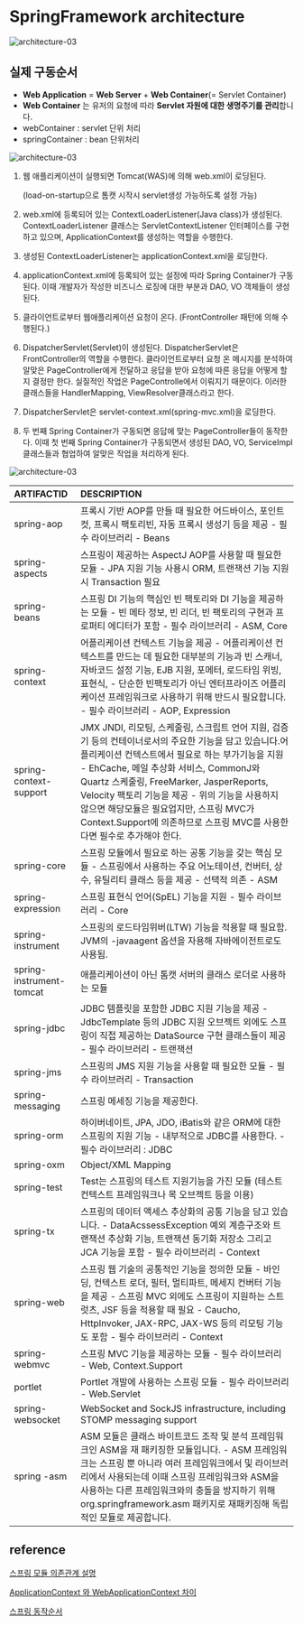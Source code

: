 # SpringFramework architecture



![architecture-03](./img/architecture-03.png)

## 실제 구동순서

- **Web Application** = **Web Server** + **Web Container**(= Servlet Container)
- **Web Container** 는 유저의 요청에 따라 **Servlet 자원에 대한 생명주기를 관리**합니다.
- webContainer : servlet 단위 처리
- springContainer : bean 단위처리



![architecture-03](./img/architecture-02.png)



1. 웹 애플리케이션이 실행되면 Tomcat(WAS)에 의해 web.xml이 로딩된다.

   (load-on-startup으로 톰캣 시작시 servlet생성 가능하도록 설정 가능)

2. web.xml에 등록되어 있는 ContextLoaderListener(Java class)가 생성된다. ContextLoaderListener 클래스는 ServletContextListener 인터페이스를 구현하고 있으며, ApplicationContext를 생성하는 역할을 수행한다.

3. 생성된 ContextLoaderListener는 applicationContext.xml을 로딩한다.

4. applicationContext.xml에 등록되어 있는 설정에 따라 Spring Container가 구동된다. 이때 개발자가 작성한 비즈니스 로징에 대한 부분과 DAO, VO 객체들이 생성된다.

5. 클라이언트로부터 웹애플리케이션 요청이 온다. (FrontController 패턴에 의해 수행된다.)

6. DispatcherServlet(Servlet)이 생성된다. DispatcherServlet은 FrontController의 역할을 수행한다. 클라이언트로부터 요청 온 메시지를 분석하여 알맞은 PageController에게 전달하고 응답을 받아 요청에 따른 응답을 어떻게 할지 결정만 한다. 실질적인 작업은 PageControlle에서 이뤄지기 때문이다. 이러한 클래스들을 HandlerMapping, ViewResolver클래스라고 한다.

7. DispatcherServlet은 servlet-context.xml(spring-mvc.xml)을 로딩한다.

8. 두 번째 Spring Container가 구동되면 응답에 맞는 PageController들이 동작한다. 이때 첫 번째 Spring Container가 구동되면서 생성된 DAO, VO, ServiceImpl 클래스들과 협업하여 알맞은 작업을 처리하게 된다.





![architecture-03](./img/architecture-01.png)



| ARTIFACTID               | DESCRIPTION                                                  |
| :----------------------- | :----------------------------------------------------------- |
| spring-aop               | 프록시 기반 AOP를 만들 때 필요한 어드바이스, 포인트컷, 프록시 팩토리빈, 자동 프록시 생성기 등을 제공 - 필수 라이브러리 - Beans |
| spring-aspects           | 스프링이 제공하는 AspectJ AOP를 사용할 때 필요한 모듈 - JPA 지원 기능 사용시 ORM, 트랜잭션 기능 지원시 Transaction 필요 |
| spring-beans             | 스프링 DI 기능의 핵심인 빈 팩토리와 DI 기능을 제공하는 모듈 - 빈 메타 정보, 빈 리더, 빈 팩토리의 구현과 프로퍼티 에디터가 포함 - 필수 라이브러리 - ASM, Core |
| spring-context           | 어플리케이션 컨텍스트 기능을 제공 - 어플리케이션 컨텍스트를 만드는 데 필요한 대부분의 기능과 빈 스캐너, 자바코드 설정 기능, EJB 지원, 포메터, 로드타임 위빙, 표현식, - 단순한 빈팩토리가 아닌 엔터프라이즈 어플리케이션 프레임워크로 사용하기 위해 반드시 필요합니다. - 필수 라이브러리 - AOP, Expression |
| spring-context-support   | JMX JNDI, 리모팅, 스케줄링, 스크립트 언어 지원, 검증기 등의 컨테이너로서의 주요한 기능을 담고 있습니다.어플리케이션 컨텍스트에서 필요로 하는 부가기능을 지원 - EhCache, 메일 추상화 서비스, CommonJ와 Quartz 스케줄링, FreeMarker, JasperReports, Velocity 팩토리 기능을 제공 - 위의 기능을 사용하지 않으면 해당모듈은 필요업지만, 스프링 MVC가 Context.Support에 의존하므로 스프링 MVC를 사용한다면 필수로 추가해야 한다. |
| spring-core              | 스프링 모듈에서 필요로 하는 공통 기능을 갖는 핵심 모듈 - 스프링에서 사용하는 주요 어노테이션, 컨버터, 상수, 유틸리티 클래스 등을 제공 - 선택적 의존 - ASM |
| spring-expression        | 스프링 표현식 언어(SpEL) 기능을 지원 - 필수 라이브러리 - Core |
| spring-instrument        | 스프링의 로드타임위버(LTW) 기능을 적용할 때 필요함. JVM의 -javaagent 옵션을 자용해 자바에이전트로도 사용됨. |
| spring-instrument-tomcat | 애플리케이션이 아닌 톰캣 서버의 클래스 로더로 사용하는 모듈  |
| spring-jdbc              | JDBC 템플릿을 포함한 JDBC 지원 기능을 제공 - JdbcTemplate 등의 JDBC 지원 오브젝트 외에도 스프링이 직접 제공하는 DataSource 구현 클래스들이 제공 - 필수 라이브러리 - 트랜잭션 |
| spring-jms               | 스프링의 JMS 지원 기능을 사용할 때 필요한 모듈 - 필수 라이브러리 - Transaction |
| spring-messaging         | 스프링 메세징 기능을 제공한다.                               |
| spring-orm               | 하이버네이트, JPA, JDO, iBatis와 같은 ORM에 대한 스프링의 지원 기능 - 내부적으로 JDBC를 사용한다. - 필수 라이브러리 : JDBC |
| spring-oxm               | Object/XML Mapping                                           |
| spring-test              | Test는 스프링의 테스트 지원기능을 가진 모듈 (테스트 컨텍스트 프레임워크나 목 오브젝트 등을 이용) |
| spring-tx                | 스프링의 데이터 액세스 추상화의 공통 기능을 담고 있습니다. - DataAcssessException 예외 계층구조와 트랜잭션 추상화 기능, 트랜잭션 동기화 저장소 그리고 JCA 기능을 포함 - 필수 라이브러리 - Context |
| spring-web               | 스프링 웹 기술의 공통적인 기능을 정의한 모듈 - 바인딩, 컨텍스트 로더, 필터, 멀티파트, 메세지 컨버터 기능을 제공 - 스프링 MVC 외에도 스프링이 지원하는 스트럿츠, JSF 등을 적용할 때 필요 - Caucho, HttpInvoker, JAX-RPC, JAX-WS 등의 리모팅 기능도 포함 - 필수 라이브러리 - Context |
| spring-webmvc            | 스프링 MVC 기능을 제공하는 모듈 - 필수 라이브러리 - Web, Context.Support |
| portlet                  | Portlet 개발에 사용하는 스프링 모듈 - 필수 라이브러리 - Web.Servlet |
| spring-websocket         | WebSocket and SockJS infrastructure, including STOMP messaging support |
| spring -asm              | ASM 모듈은 클래스 바이트코드 조작 및 분석 프레임워크인 ASM을 재 패키징한 모듈입니다. - ASM 프레임워크는 스프링 뿐 아니라 여러 프레임워크에서 및 라이브러리에서 사용되는데 이때 스프링 프레임워크와 ASM을 사용하는 다른 프레임워크와의 충돌을 방지하기 위해 org.springframework.asm 패키지로 재패키징해 독립적인 모듈로 제공합니다. |





## reference

[스프링 모듈 의존관계 설명](https://dololak.tistory.com/2)

[ApplicationContext 와 WebApplicationContext 차이](https://dololak.tistory.com/21?category=636502)

[스프링 동작순서](https://aaronryu.github.io/2021/02/14/a-tutorial-for-spring-mvc-and-security/)